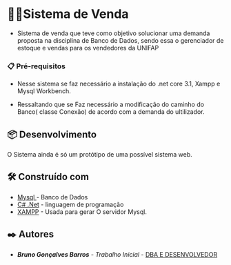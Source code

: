 # :technologist:Sistema de Venda

* Sistema de venda que  teve como objetivo solucionar uma demanda proposta na disciplina de Banco de Dados, sendo essa o gerenciador de estoque e vendas para os vendedores da UNIFAP


### 📋 Pré-requisitos

* Nesse sistema se faz necessário a instalação do .net core 3.1, Xampp e Mysql Workbench. 

* Ressaltando que se Faz necessário a modificação do caminho do Banco( classe Conexão) de acordo com a demanda do ultilizador. 


## 📦 Desenvolvimento

O Sistema ainda é só um protótipo de uma possível sistema web.

## 🛠️ Construído com


* [Mysql ](https://dev.mysql.com/doc/workbench/en/) - Banco de Dados
* [C# .Net](https://docs.microsoft.com/pt-br/dotnet/csharp/) - linguagem de programação
* [XAMPP](https://rometools.github.io/rome/) - Usada para gerar O servidor Mysql.


## ✒️ Autores

* ***Bruno Gonçalves Barros*** - *Trabalho Inicial* - [DBA E DESENVOLVEDOR ](https://github.com/SrMorpheus)
